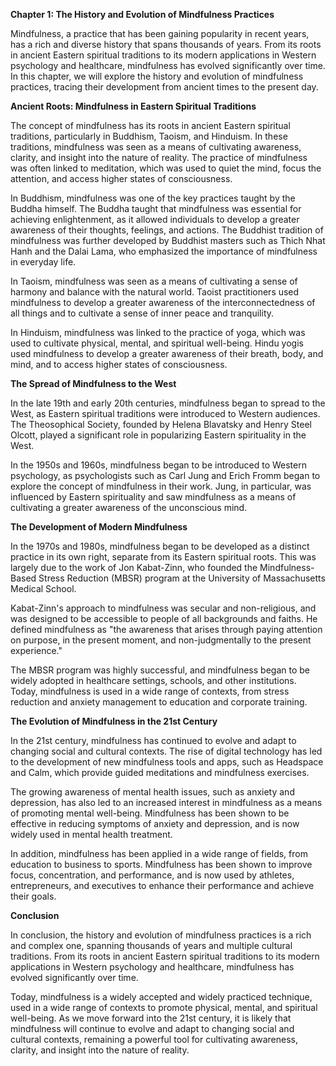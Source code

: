<p><strong>Chapter 1: The History and Evolution of Mindfulness Practices</strong></p>

<p>Mindfulness, a practice that has been gaining popularity in recent years, has a rich and diverse history that spans thousands of years. From its roots in ancient Eastern spiritual traditions to its modern applications in Western psychology and healthcare, mindfulness has evolved significantly over time. In this chapter, we will explore the history and evolution of mindfulness practices, tracing their development from ancient times to the present day.</p>

<p><strong>Ancient Roots: Mindfulness in Eastern Spiritual Traditions</strong></p>

<p>The concept of mindfulness has its roots in ancient Eastern spiritual traditions, particularly in Buddhism, Taoism, and Hinduism. In these traditions, mindfulness was seen as a means of cultivating awareness, clarity, and insight into the nature of reality. The practice of mindfulness was often linked to meditation, which was used to quiet the mind, focus the attention, and access higher states of consciousness.</p>

<p>In Buddhism, mindfulness was one of the key practices taught by the Buddha himself. The Buddha taught that mindfulness was essential for achieving enlightenment, as it allowed individuals to develop a greater awareness of their thoughts, feelings, and actions. The Buddhist tradition of mindfulness was further developed by Buddhist masters such as Thich Nhat Hanh and the Dalai Lama, who emphasized the importance of mindfulness in everyday life.</p>

<p>In Taoism, mindfulness was seen as a means of cultivating a sense of harmony and balance with the natural world. Taoist practitioners used mindfulness to develop a greater awareness of the interconnectedness of all things and to cultivate a sense of inner peace and tranquility.</p>

<p>In Hinduism, mindfulness was linked to the practice of yoga, which was used to cultivate physical, mental, and spiritual well-being. Hindu yogis used mindfulness to develop a greater awareness of their breath, body, and mind, and to access higher states of consciousness.</p>

<p><strong>The Spread of Mindfulness to the West</strong></p>

<p>In the late 19th and early 20th centuries, mindfulness began to spread to the West, as Eastern spiritual traditions were introduced to Western audiences. The Theosophical Society, founded by Helena Blavatsky and Henry Steel Olcott, played a significant role in popularizing Eastern spirituality in the West.</p>

<p>In the 1950s and 1960s, mindfulness began to be introduced to Western psychology, as psychologists such as Carl Jung and Erich Fromm began to explore the concept of mindfulness in their work. Jung, in particular, was influenced by Eastern spirituality and saw mindfulness as a means of cultivating a greater awareness of the unconscious mind.</p>

<p><strong>The Development of Modern Mindfulness</strong></p>

<p>In the 1970s and 1980s, mindfulness began to be developed as a distinct practice in its own right, separate from its Eastern spiritual roots. This was largely due to the work of Jon Kabat-Zinn, who founded the Mindfulness-Based Stress Reduction (MBSR) program at the University of Massachusetts Medical School.</p>

<p>Kabat-Zinn's approach to mindfulness was secular and non-religious, and was designed to be accessible to people of all backgrounds and faiths. He defined mindfulness as "the awareness that arises through paying attention on purpose, in the present moment, and non-judgmentally to the present experience."</p>

<p>The MBSR program was highly successful, and mindfulness began to be widely adopted in healthcare settings, schools, and other institutions. Today, mindfulness is used in a wide range of contexts, from stress reduction and anxiety management to education and corporate training.</p>

<p><strong>The Evolution of Mindfulness in the 21st Century</strong></p>

<p>In the 21st century, mindfulness has continued to evolve and adapt to changing social and cultural contexts. The rise of digital technology has led to the development of new mindfulness tools and apps, such as Headspace and Calm, which provide guided meditations and mindfulness exercises.</p>

<p>The growing awareness of mental health issues, such as anxiety and depression, has also led to an increased interest in mindfulness as a means of promoting mental well-being. Mindfulness has been shown to be effective in reducing symptoms of anxiety and depression, and is now widely used in mental health treatment.</p>

<p>In addition, mindfulness has been applied in a wide range of fields, from education to business to sports. Mindfulness has been shown to improve focus, concentration, and performance, and is now used by athletes, entrepreneurs, and executives to enhance their performance and achieve their goals.</p>

<p><strong>Conclusion</strong></p>

<p>In conclusion, the history and evolution of mindfulness practices is a rich and complex one, spanning thousands of years and multiple cultural traditions. From its roots in ancient Eastern spiritual traditions to its modern applications in Western psychology and healthcare, mindfulness has evolved significantly over time.</p>

<p>Today, mindfulness is a widely accepted and widely practiced technique, used in a wide range of contexts to promote physical, mental, and spiritual well-being. As we move forward into the 21st century, it is likely that mindfulness will continue to evolve and adapt to changing social and cultural contexts, remaining a powerful tool for cultivating awareness, clarity, and insight into the nature of reality.</p>
